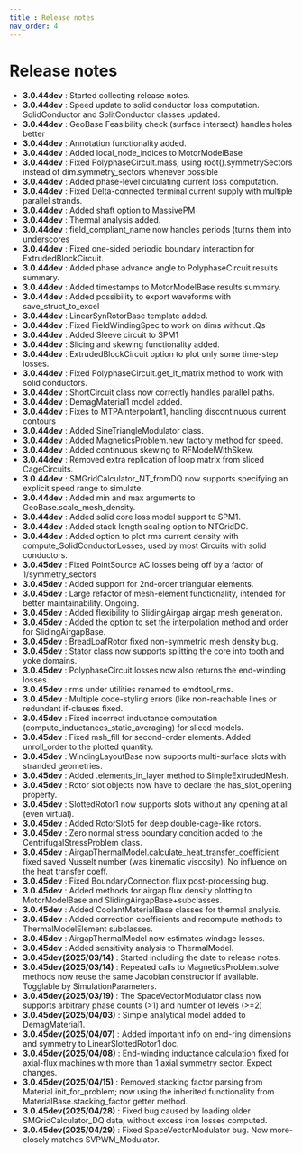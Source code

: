 ```yaml
---
title : Release notes
nav_order: 4
---
```

# Release notes
* **3.0.44dev** :  Started collecting release notes.
* **3.0.44dev** :  Speed update to solid conductor loss computation. SolidConductor and SplitConductor classes updated.
* **3.0.44dev** :  GeoBase Feasibility check (surface intersect) handles holes better
* **3.0.44dev** :  Annotation functionality added.
* **3.0.44dev** :  Added local_node_indices to MotorModelBase
* **3.0.44dev** :  Fixed PolyphaseCircuit.mass; using root().symmetrySectors instead of dim.symmetry_sectors whenever possible
* **3.0.44dev** :  Added phase-level circulating current loss computation.
* **3.0.44dev** :  Fixed Delta-connected terminal current supply with multiple parallel strands.
* **3.0.44dev** :  Added shaft option to MassivePM
* **3.0.44dev** :  Thermal analysis added.
* **3.0.44dev** :  field_compliant_name now handles periods (turns them into underscores
* **3.0.44dev** :  Fixed one-sided periodic boundary interaction for ExtrudedBlockCircuit.
* **3.0.44dev** :  Added phase advance angle to PolyphaseCircuit results summary.
* **3.0.44dev** :  Added timestamps to MotorModelBase results summary.
* **3.0.44dev** :  Added possibility to export waveforms with save_struct_to_excel
* **3.0.44dev** :  LinearSynRotorBase template added.
* **3.0.44dev** :  Fixed FieldWindingSpec to work on dims without .Qs
* **3.0.44dev** :  Added Sleeve circuit to SPM1
* **3.0.44dev** :  Slicing and skewing functionality added.
* **3.0.44dev** :  ExtrudedBlockCircuit option to plot only some time-step losses.
* **3.0.44dev** :  Fixed PolyphaseCircuit.get_lt_matrix method to work with solid conductors.
* **3.0.44dev** :  ShortCircuit class now correctly handles parallel paths.
* **3.0.44dev** :  DemagMaterial1 model added.
* **3.0.44dev** :  Fixes to MTPAinterpolant1, handling discontinuous current contours
* **3.0.44dev** :  Added SineTriangleModulator class.
* **3.0.44dev** :  Added MagneticsProblem.new factory method for speed.
* **3.0.44dev** :  Added continuous skewing to RFModelWithSkew.
* **3.0.44dev** :  Removed extra replication of loop matrix from sliced CageCircuits.
* **3.0.44dev** :  SMGridCalculator_NT_fromDQ now supports specifying an explicit speed range to simulate.
* **3.0.44dev** :  Added min and max arguments to GeoBase.scale_mesh_density.
* **3.0.44dev** :  Added solid core loss model support to SPM1.
* **3.0.44dev** :  Added stack length scaling option to NTGridDC.
* **3.0.44dev** :  Added option to plot rms current density with compute_SolidConductorLosses, used by most Circuits with solid conductors.
* **3.0.45dev** :  Fixed PointSource AC losses being off by a factor of 1/symmetry_sectors
* **3.0.45dev** :  Added support for 2nd-order triangular elements.
* **3.0.45dev** :  Large refactor of mesh-element functionality, intended for better maintainability. Ongoing.
* **3.0.45dev** :  Added flexibility to SlidingAirgap airgap mesh generation.
* **3.0.45dev** :  Added the option to set the interpolation method and order for SlidingAirgapBase.
* **3.0.45dev** :  BreadLoafRotor fixed non-symmetric mesh density bug.
* **3.0.45dev** :  Stator class now supports splitting the core into tooth and yoke domains.
* **3.0.45dev** :  PolyphaseCircuit.losses now also returns the end-winding losses.
* **3.0.45dev** :  rms under utilities renamed to emdtool_rms.
* **3.0.45dev** :  Multiple code-styling errors (like non-reachable lines or redundant if-clauses fixed.
* **3.0.45dev** :  Fixed incorrect inductance computation (compute_inductances_static_averaging) for sliced models.
* **3.0.45dev** :  Fixed msh_fill for second-order elements. Added unroll_order to the plotted quantity.
* **3.0.45dev** :  WindingLayoutBase now supports multi-surface slots with stranded geometries.
* **3.0.45dev** :  Added .elements_in_layer method to SimpleExtrudedMesh.
* **3.0.45dev** :  Rotor slot objects now have to declare the has_slot_opening property.
* **3.0.45dev** :  SlottedRotor1 now supports slots without any opening at all (even virtual).
* **3.0.45dev** :  Added RotorSlot5 for deep double-cage-like rotors.
* **3.0.45dev** :  Zero normal stress boundary condition added to the CentrifugalStressProblem class.
* **3.0.45dev** :  AirgapThermalModel.calculate_heat_transfer_coefficient fixed saved Nusselt number (was kinematic viscosity). No influence on the heat transfer coeff.
* **3.0.45dev** :  Fixed BoundaryConnection flux post-processing bug.
* **3.0.45dev** :  Added methods for airgap flux density plotting to MotorModelBase and SlidingAirgapBase+subclasses.
* **3.0.45dev** :  Added CoolantMaterialBase classes for thermal analysis.
* **3.0.45dev** :  Added correction coefficients and recompute methods to ThermalModelElement subclasses.
* **3.0.45dev** :  AirgapThermalModel now estimates windage losses.
* **3.0.45dev** :  Added sensitivity analysis to ThermalModel.
* **3.0.45dev(2025/03/14)** :  Started including the date to release notes.
* **3.0.45dev(2025/03/14)** :  Repeated calls to MagneticsProblem.solve methods now reuse the same Jacobian constructor if available. Togglable by SimulationParameters.
* **3.0.45dev(2025/03/19)** :  The SpaceVectorModulator class now supports arbitrary phase counts (>1) and number of levels (>=2)
* **3.0.45dev(2025/04/03)** :  Simple analytical model added to DemagMaterial1.
* **3.0.45dev(2025/04/07)** :  Added important info on end-ring dimensions and symmetry to LinearSlottedRotor1 doc.
* **3.0.45dev(2025/04/08)** :  End-winding inductance calculation fixed for axial-flux machines with more than 1 axial symmetry sector. Expect changes.
* **3.0.45dev(2025/04/15)** :  Removed stacking factor parsing from Material.init_for_problem; now using the inherited functionality from MaterialBase.stacking_factor getter method.
* **3.0.45dev(2025/04/28)** :  Fixed bug caused by loading older SMGridCalculator_DQ data, without excess iron losses computed.
* **3.0.45dev(2025/04/29)** :  Fixed SpaceVectorModulator bug. Now more-closely matches SVPWM_Modulator.
